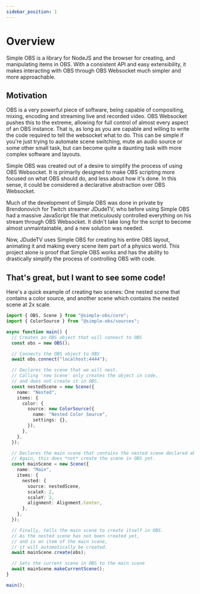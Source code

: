 ```yaml
---
sidebar_position: 1
---
```


# Overview

Simple OBS is a library for NodeJS and the browser for creating, and manipulating items in OBS. With a consistent API and easy extensibility, it makes interacting with OBS through OBS Websocket much simpler and more approachable.

## Motivation

OBS is a very powerful piece of software, being capable of compositing, mixing, encoding and streaming live and recorded video. OBS Websocket pushes this to the extreme, allowing for full control of almost every aspect of an OBS instance. That is, as long as you are capable and willing to write the code required to tell the websocket what to do. This can be simple if you're just trying to automate scene switching, mute an audio source or some other small task, but can become quite a daunting task with more complex software and layouts.

Simple OBS was created out of a desire to simplify the process of using OBS Websocket. It is primarily designed to make OBS scripting more focused on what OBS should do, and less about how it's done. In this sense, it could be considered a declarative abstraction over OBS Websocket.

Much of the development of Simple OBS was done in private by Brendonovich for Twitch streamer JDudeTV, who before using Simple OBS had a massive JavaScript file that meticulously controlled everything on his stream through OBS Websocket. It didn't take long for the script to become almost unmaintainable, and a new solution was needed.

Now, JDudeTV uses Simple OBS for creating his entire OBS layout, animating it and making every scene item part of a physics world. This project alone is proof that Simple OBS works and has the ability to drastically simplify the process of controlling OBS with code.

## That's great, but I want to see some code!

Here's a quick example of creating two scenes: One nested scene that contains a color source, and another scene which contains the nested scene at 2x scale.

```ts
import { OBS, Scene } from "@simple-obs/core";
import { ColorSource } from "@simple-obs/sources";

async function main() {
  // Creates an OBS object that will connect to OBS
  const obs = new OBS();

  // Connects the OBS object to OBS
  await obs.connect("localhost:4444");

  // Declares the scene that we will nest.
  // Calling 'new Scene' only creates the object in code,
  // and does not create it in OBS.
  const nestedScene = new Scene({
    name: "Nested",
    items: {
      color: {
        source: new ColorSource({
          name: "Nested Color Source",
          settings: {},
        }),
      },
    },
  });

  // Declares the main scene that contains the nested scene declared above.
  // Again, this does *not* create the scene in OBS yet.
  const mainScene = new Scene({
    name: "Main",
    items: {
      nested: {
        source: nestedScene,
        scaleX: 2,
        scaleY: 2,
        alignment: Alignment.Center,
      },
    },
  });

  // Finally, tells the main scene to create itself in OBS.
  // As the nested scene has not been created yet,
  // and is an item of the main scene,
  // it will automatically be created.
  await mainScene.create(obs);

  // Sets the current scene in OBS to the main scene
  await mainScene.makeCurrentScene();
}

main();
```
